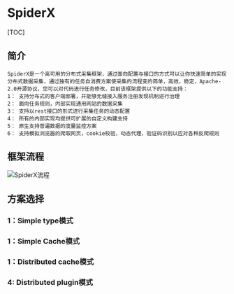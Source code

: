 # SpiderX
[TOC]

## 简介
	SpiderX是一个高可用的分布式采集框架，通过面向配置与接口的方式可以让你快速简单的实现分布式数据采集，通过独有的任务自消费方案使采集的流程变的简单，高效，稳定，Apache-2.0开源协议，您可以对代码进行任务修改，目前该框架提供以下的功能支持：
    1： 支持分布式的客户端部署，并能够无缝接入服务注册发现机制进行治理
    2： 面向任务规则，内部实现通用网站的数据采集
    3： 支持以rest接口的形式进行采集任务的动态配置
    4： 所有的内部实现均提供可扩展的自定义构建支持
    5： 原生支持普遍数据的度量监控方案
    6： 支持模拟浏览器的爬取网页，cookie校验，动态代理，验证码识别以应对各种反爬规则

## 框架流程

![SpiderX流程](https://raw.githubusercontent.com/smartning/Resource/master/base.png)


## 方案选择
### 1：Simple type模式
### 1：Simple Cache模式
### 1：Distributed cache模式
### 4: Distributed plugin模式
